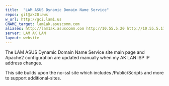 ```yaml
---
title:  "LAM ASUS Dynamic Domain Name Service"
repos: git@ak20:aws
w_url: http://gci.lam1.us
CNAME_target: lam1ak.asuscomm.com
aliases: http://lam1ak.asuscomm.com http://10.55.5.20 http://10.55.5.17 http://10.55.5.19 http://10.55.5.77
server: LAM AK LAN
layout: website
---
```


The LAM ASUS Dynamic Domain Name Service site main page and Apache2 configuration
are updated manually when my AK LAN ISP IP address changes.

This site builds upon the no-ssl site which includes /Public/Scripts and
more to support additional-sites.

